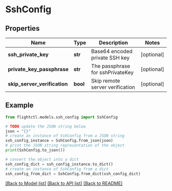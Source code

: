 # SshConfig


## Properties

Name | Type | Description | Notes
------------ | ------------- | ------------- | -------------
**ssh_private_key** | **str** | Base64 encoded private SSH key | [optional] 
**private_key_passphrase** | **str** | The passphrase for sshPrivateKey | [optional] 
**skip_server_verification** | **bool** | Skip remote server verification | [optional] 

## Example

```python
from flightctl.models.ssh_config import SshConfig

# TODO update the JSON string below
json = "{}"
# create an instance of SshConfig from a JSON string
ssh_config_instance = SshConfig.from_json(json)
# print the JSON string representation of the object
print(SshConfig.to_json())

# convert the object into a dict
ssh_config_dict = ssh_config_instance.to_dict()
# create an instance of SshConfig from a dict
ssh_config_from_dict = SshConfig.from_dict(ssh_config_dict)
```
[[Back to Model list]](../README.md#documentation-for-models) [[Back to API list]](../README.md#documentation-for-api-endpoints) [[Back to README]](../README.md)


